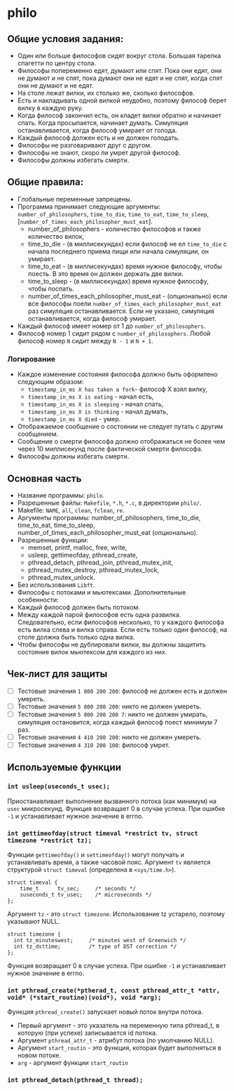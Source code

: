 # philo

## Общие условия задания:

- Один или больше философов сидят вокруг стола. Большая тарелка спагетти по центру стола.
- Философы попеременно едят, думают или спят. Пока они едят, они не думают и не спят, пока думают они не едят и не спят, когда спят они не думают и не едят.
- На столе лежат вилки, их столько же, сколько философов.
- Есть и накладывать одной вилкой неудобно, поэтому философ берет вилку в каждую руку.
- Когда философ закончил есть, он кладет вилки обратно и начинает спать. Когда просыпается, начинает думать. Симуляция останавливается, когда философ умирает от голода.
- Каждый философ должен есть и не должен голодать.
- Философы не разговаривают друг с другом.
- Философы не знают, скоро ли умрет другой философ.
- Философы должны избегать смерти.

## Общие правила:

- Глобальные переменные запрещены.
- Программа принимает следующие аргументы: `number_of_philosophers`, `time_to_die`, `time_to_eat`, `time_to_sleep`, [`number_of_times_each_philosopher_must_eat`].
    - number_of_philosophers - количество философов и также количество вилок,
    - time_to_die - (в миллисекундах) если философ не ел `time_to_die` с начала последнего приема пищи или начала симуляции, он умирает.
    - time_to_eat - (в миллисекундах) время нужное философу, чтобы поесть. В это время он должен держать две вилки.
    - time_to_sleep - (в миллисекундах) время нужное философу, чтобы поспать.
    - number_of_times_each_philosopher_must_eat - (опционально) если все философы поели `number_of_times_each_philosopher_must_eat` раз симуляция останавливается. Если не указано, симуляция останавливается, когда философ умирает.
- Каждый философ имеет номер от 1 до `number_of_philosophers`.
- Философ номер 1 сидит рядом с `number_of_philosophers`. Любой философ номер `N` сидит между `N - 1` и `N + 1`.

### Логирование

- Каждое изменение состояния философа должно быть оформлено следующим образом:
    - `timestamp_in_ms X has taken a fork`- философ X взял вилку,
    - `timestamp_in_ms X is eating` - начал есть,
    - `timestamp_in_ms X is sleeping` - начал спать,
    - `timestamp_in_ms X is thinking` - начал думать,
    - `timestamp_in_ms X died` - умер.
- Отображаемое сообщение о состоянии не следует путать с другим сообщением.
- Сообщение о смерти философа должно отображаться не более чем через 10 миллисекунд после фактической смерти философа.
- Философы должны избегать смерти.

## Основная часть

- Название программы: `philo`.
- Разрешенные файлы: `Makefile`, `*.h`, `*.c`, в директории `philo/`.
- Makefile: `NAME`, `all`, `clean`, `fclean`, `re`.
- Аргументы программы: number_of_philosophers, time_to_die, time_to_eat, time_to_sleep, number_of_times_each_philosopher_must_eat (опционально).
- Разрешенные функции: 
    - memset, printf, malloc, free, write,
    - usleep, gettimeofday, pthread_create,
    - pthread_detach, pthread_join, pthread_mutex_init,
    - pthread_mutex_destroy, pthread_mutex_lock,
    - pthread_mutex_unlock.
- Без использования `Libft`.
- Философы с потоками и мьютексами.
Дополнительные особенности:
- Каждый философ должен быть потоком.
- Между каждой парой философов есть одна развилка. Следовательно, если философов несколько, то у каждого философа есть вилка слева и вилка справа. Если есть только один философ, на столе должна быть только одна вилка.
- Чтобы философы не дублировали вилки, вы должны защитить состояние вилок мьютексом для каждого из них.


## Чек-лист для защиты

- [ ] Тестовые значения `1 800 200 200`: философ не должен есть и должен умереть.
- [ ] Тестовые значения `5 800 200 200`: никто не должен умереть.
- [ ] Тестовые значения `5 800 200 200 7`: никто не должен умирать, симуляция остановится, когда каждый философ поест минимум 7 раз.
- [ ] Тестовые значения `4 410 200 200`: никто не должен умереть.
- [ ] Тестовые значения `4 310 200 100`: философ умрет.

## Используемые функции

### `int usleep(useconds_t usec);`

Приостанавливает выполнение вызванного потока (как минимум) на `usec` микросекунд. Функция возвращает 0 в случае успеха. При ошибке `-1` и устанавливает нужное значение в errno.

### `int gettimeofday(struct timeval *restrict tv, struct timezone *restrict tz);`

Функции `gettimeofday()` и `settimeofday()` могут получать и устанавливать время, а также часовой пояс. 
Аргумент `tv` является структурой `struct timeval` (определена в `<sys/time.h>`).

    struct timeval {
        time_t      tv_sec;     /* seconds */
        suseconds_t tv_usec;    /* microseconds */
    };

Аргумент `tz` - это `struct timezone`. Использование tz устарело, поэтому указывают NULL.

    struct timezone {
      int tz_minuteswest;     /* minutes west of Greenwich */
      int tz_dsttime;         /* type of DST correction */
    };

Функция возвращает 0 в случае успеха. При ошибке `-1` и устанавливает нужное значение в errno.

### `int pthread_create(*ptherad_t, const pthread_attr_t *attr, void* (*start_routine)(void*), void *arg);`

Функция `pthread_create()` запускает новый поток внутри потока. 
- Первый аргумент - это указатель на переменную типа pthread_t, в которую (при успехе) записывается id потока.
- Аргумент `pthread_attr_t` - атрибут потока (по умолчанию NULL).
- Аргумент `start_routin` - это функция, которая будет выполняться в новом потоке.
- `arg` - аргумент функции `start_routin`

### `int pthread_detach(pthread_t thread);`

